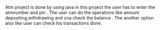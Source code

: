 Atm project is done by using java in this project the user has to enter the atmnumber and pin .
The user can do the operations like amount depositing,withdrawing and cna check the balance .
The another option also like user can check his transactions done.  
